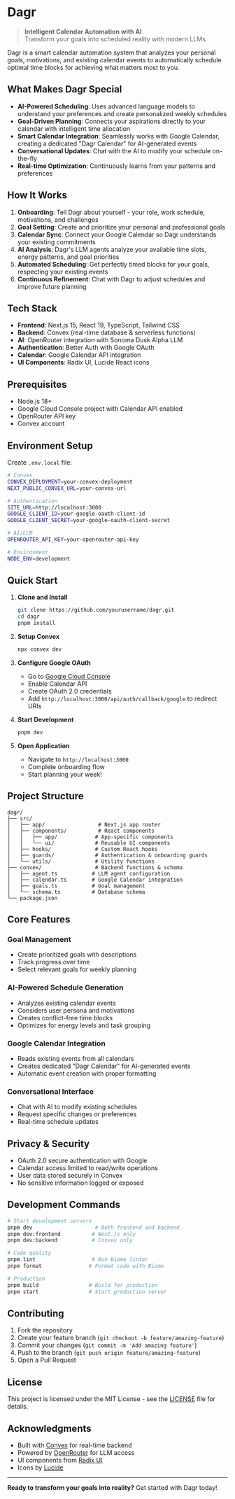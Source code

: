 # Dagr

> **Intelligent Calendar Automation with AI**  
> Transform your goals into scheduled reality with modern LLMs

Dagr is a smart calendar automation system that analyzes your personal goals, motivations, and existing calendar events to automatically schedule optimal time blocks for achieving what matters most to you.

## What Makes Dagr Special

- **AI-Powered Scheduling**: Uses advanced language models to understand your preferences and create personalized weekly schedules
- **Goal-Driven Planning**: Connects your aspirations directly to your calendar with intelligent time allocation
- **Smart Calendar Integration**: Seamlessly works with Google Calendar, creating a dedicated "Dagr Calendar" for AI-generated events
- **Conversational Updates**: Chat with the AI to modify your schedule on-the-fly
- **Real-time Optimization**: Continuously learns from your patterns and preferences

## How It Works

1. **Onboarding**: Tell Dagr about yourself - your role, work schedule, motivations, and challenges
2. **Goal Setting**: Create and prioritize your personal and professional goals
3. **Calendar Sync**: Connect your Google Calendar so Dagr understands your existing commitments
4. **AI Analysis**: Dagr's LLM agents analyze your available time slots, energy patterns, and goal priorities
5. **Automated Scheduling**: Get perfectly timed blocks for your goals, respecting your existing events
6. **Continuous Refinement**: Chat with Dagr to adjust schedules and improve future planning

## Tech Stack

- **Frontend**: Next.js 15, React 19, TypeScript, Tailwind CSS
- **Backend**: Convex (real-time database & serverless functions)
- **AI**: OpenRouter integration with Sonoma Dusk Alpha LLM
- **Authentication**: Better Auth with Google OAuth
- **Calendar**: Google Calendar API integration
- **UI Components**: Radix UI, Lucide React icons

## Prerequisites

- Node.js 18+ 
- Google Cloud Console project with Calendar API enabled
- OpenRouter API key
- Convex account

## Environment Setup

Create `.env.local` file:

```bash
# Convex
CONVEX_DEPLOYMENT=your-convex-deployment
NEXT_PUBLIC_CONVEX_URL=your-convex-url

# Authentication
SITE_URL=http://localhost:3000
GOOGLE_CLIENT_ID=your-google-oauth-client-id
GOOGLE_CLIENT_SECRET=your-google-oauth-client-secret

# AI/LLM
OPENROUTER_API_KEY=your-openrouter-api-key

# Environment
NODE_ENV=development
```

## Quick Start

1. **Clone and Install**
   ```bash
   git clone https://github.com/yourusername/dagr.git
   cd dagr
   pnpm install
   ```

2. **Setup Convex**
   ```bash
   npx convex dev
   ```

3. **Configure Google OAuth**
   - Go to [Google Cloud Console](https://console.cloud.google.com)
   - Enable Calendar API
   - Create OAuth 2.0 credentials
   - Add `http://localhost:3000/api/auth/callback/google` to redirect URIs

4. **Start Development**
   ```bash
   pnpm dev
   ```

5. **Open Application**
   - Navigate to `http://localhost:3000`
   - Complete onboarding flow
   - Start planning your week!

## Project Structure

```
dagr/
├── src/
│   ├── app/                 # Next.js app router
│   ├── components/          # React components
│   │   ├── app/            # App-specific components
│   │   └── ui/             # Reusable UI components
│   ├── hooks/              # Custom React hooks
│   ├── guards/             # Authentication & onboarding guards
│   └── utils/              # Utility functions
├── convex/                 # Backend functions & schema
│   ├── agent.ts           # LLM agent configuration
│   ├── calendar.ts        # Google Calendar integration
│   ├── goals.ts           # Goal management
│   └── schema.ts          # Database schema
└── package.json
```

## Core Features

### Goal Management
- Create prioritized goals with descriptions
- Track progress over time
- Select relevant goals for weekly planning

### AI-Powered Schedule Generation
- Analyzes existing calendar events
- Considers user persona and motivations
- Creates conflict-free time blocks
- Optimizes for energy levels and task grouping

### Google Calendar Integration
- Reads existing events from all calendars
- Creates dedicated "Dagr Calendar" for AI-generated events
- Automatic event creation with proper formatting

### Conversational Interface
- Chat with AI to modify existing schedules
- Request specific changes or preferences
- Real-time schedule updates

## Privacy & Security

- OAuth 2.0 secure authentication with Google
- Calendar access limited to read/write operations
- User data stored securely in Convex
- No sensitive information logged or exposed

## Development Commands

```bash
# Start development servers
pnpm dev                    # Both frontend and backend
pnpm dev:frontend          # Next.js only
pnpm dev:backend           # Convex only

# Code quality
pnpm lint                  # Run Biome linter
pnpm format               # Format code with Biome

# Production
pnpm build                # Build for production
pnpm start                # Start production server
```

## Contributing

1. Fork the repository
2. Create your feature branch (`git checkout -b feature/amazing-feature`)
3. Commit your changes (`git commit -m 'Add amazing feature'`)
4. Push to the branch (`git push origin feature/amazing-feature`)
5. Open a Pull Request

## License

This project is licensed under the MIT License - see the [LICENSE](LICENSE) file for details.

## Acknowledgments

- Built with [Convex](https://convex.dev) for real-time backend
- Powered by [OpenRouter](https://openrouter.ai) for LLM access
- UI components from [Radix UI](https://radix-ui.com)
- Icons by [Lucide](https://lucide.dev)

---

**Ready to transform your goals into reality?** Get started with Dagr today!